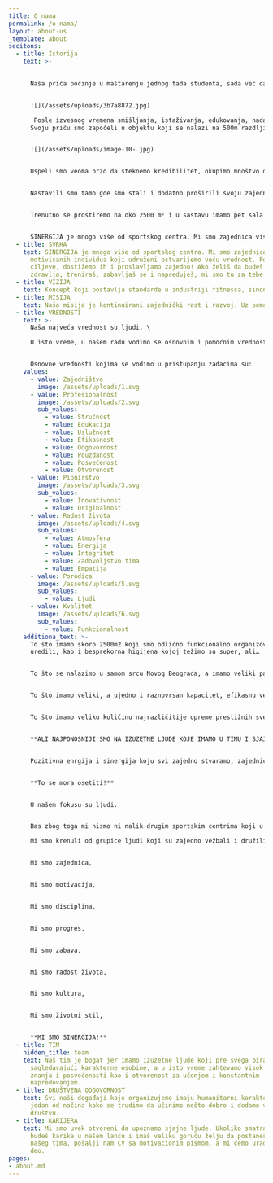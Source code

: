 ```yaml
---
title: O nama
permalink: /o-nama/
layout: about-us
_template: about
secitons:
  - title: Istorija
    text: >-
      

      Naša priča počinje u maštarenju jednog tada studenta, sada već davne 2012. godine o tome kako bi bilo dobro okupiti ekipu, stvoriti klub gde bi svi zajedno trenirali, napredovali, družili se i uz sve to se sjajno zabavljali.


      ![](/assets/uploads/3b7a8872.jpg)

       Posle izvesnog vremena smišljanja, istaživanja, edukovanja, nadanja, brzo premotavamo u 2015. kada Sinergija počinje svoj život kakav je danas poznat javnosti. \
      Svoju priču smo započeli u objektu koji se nalazi na 500m razdljine od današnjeg, iza Roda Centra, i za veoma kratko vreme pokazali smo visok nivo organizovanosti i kvaliteta. 


      ![](/assets/uploads/image-10-.jpg)


      Uspeli smo veoma brzo da steknemo kredibilitet, okupimo mnoštvo dobrih ljudi u moćnu zajednicu i pozicioniramo se kao lideri u svetu funkcionalnog treninga. Tada smo imali samo CrossTraining, a danas je to jedan od naših departamana u sastavu. Hiljade trening časova, stotine članova i slobodno možemo da kažemo unapređenih života, naš su naveći ponos. Nakon dve godine, stvorila se prilika da se preselimo na sadašnju lokaciju, gde smo od 2017. i gde iz godine u godinu rastemo i proširujemo usluge i kapacitete. Ovako je od tada izgledala naša centrala sala u kojoj smo sprovodili CrossTraining, a danas je CrossTraining jedan od naših departmana.


      Nastavili smo tamo gde smo stali i dodatno proširili svoju zajednicu. Pridružilo nam se puno sjajnih ljudi i mnogima smo postali druga kuća. Organizovali smo takmičenja, kako klupska za naše članove, tako i internacionalna i pokazali zavidan nivo organizovanosti i ambicije. Mnoštvo sjajnih takmičara i zavidnih rezultata koji su ostvarili su takođe naš veliki ponos i dokaz tome da kvalitetno i posvećeno radimo. Od mnogobrojnijh takmičara, posebno izdvajamo naše trenere Tamaru Trumbetaš i braću Lazara i Luku Đukić koji su dostigli najviše moguće visine u takmičarskom CrossFit-u, takmičili se na najprestižnijem takmičenju 'CrossFit Games-u' i godinama predstavljaju svetsku elitu.


      Trenutno se prostiremo na oko 2500 m² i u sastavu imamo pet sala sa različitim pristupom treningu, lounge bar-om i još puno toga što doprinosi da se članovi osećaju kao kod svoje kuće. Poznati smo od samih početaka po fantastičnoj zajednici i sjajnoj prijateljskoj atmosferi. Mi smo druga kuća puno sjajnih ljudi ali i nekoliko životinja.


      SINERGIJA je mnogo više od sportskog centra. Mi smo zajednica visoko motivisanih individua koji udruženi ostvarijemo veću vrednost. Postavljamo ciljeve, dostižemo ih i proslavljamo zajedno! Ako želiš da budeš odličnog zdravlja, treniraš, zabavljaš se i napreduješ, mi smo tu za tebe!
  - title: SVRHA
    text: SINERGIJA je mnogo više od sportskog centra. Mi smo zajednica visoko
      motivisanih individua koji udruženi ostvarijemo veću vrednost. Postavljamo
      ciljeve, dostižemo ih i proslavljamo zajedno! Ako želiš da budeš odličnog
      zdravlja, treniraš, zabavljaš se i napreduješ, mi smo tu za tebe!
  - title: VIZIJA
    text: Koncept koji postavlja standarde u industriji fitnessa, sinonim za izuzetnost i sjajnu energiju, Sinergija je više od kluba- spoj strasti, integriteta i predanosti sa moćnom zajednicom vrednih i časnih ljudi koji teže konstantnom napretku i uvećanju  radosti života.
  - title: MISIJA
    text: Naša misija je kontinuirani zajednički rast i razvoj. Uz pomoć stručnog i profesionalnog tima koji obožava svoj posao i izuzetnih članova stvaramo prijateljsku atmosferu, sjajne odnose i vrhunske rezultate. Naša okosnica su načela profesionalnosti, organizovanosti, efikasnosti, neumorna edukacija svih članova tima o trendovima u svetu zdravlja i fitnesa što naš tim čini neponovljivim, a vreme provedeno sa nama najzabavnijim delom dana.
  - title: VREDNOSTI
    text: >-
      Naša najveća vrednost su ljudi. \

      U isto vreme, u našem radu vodimo se osnovnim i pomoćnim vrednostima ne bi li bili što efikasniji. Osnovne vrednosti predstavljaju najviši prioritet našeg koncepta, naša verovanja i temelj svega što radimo.


      Osnovne vrednosti kojima se vodimo u pristupanju zadacima su:
    values:
      - value: Zajedništvo
        image: /assets/uploads/1.svg
      - value: Profesionalnost
        image: /assets/uploads/2.svg
        sub_values:
          - value: Stručnost
          - value: Edukacija
          - value: Uslužnost
          - value: Efikasnost
          - value: Odgovornost
          - value: Pouzdanost
          - value: Posvećenost
          - value: Otvorenost
      - value: Pionirstvo
        image: /assets/uploads/3.svg
        sub_values:
          - value: Inovativnost
          - value: Originalnost
      - value: Radost života
        image: /assets/uploads/4.svg
        sub_values:
          - value: Atmosfera
          - value: Energija
          - value: Integritet
          - value: Zadovoljstvo tima
          - value: Empatija
      - value: Porodica
        image: /assets/uploads/5.svg
        sub_values:
          - value: Ljudi
      - value: Kvalitet
        image: /assets/uploads/6.svg
        sub_values:
          - value: Funkcionalnost
    additiona_text: >- 
      To što imamo skoro 2500m2 koji smo odlično funkcionalno organizovali i
      uredili, kao i besprekorna higijena kojoj težimo su super, ali…


      To što se nalazimo u samom srcu Novog Beograda, a imamo veliki parking i lako smo dostupni iz svakog dela grada je super, ali…


      To što imamo veliki, a ujedno i raznovrsan kapacitet, efikasnu ventilaciju uz puno prirodnog svetla i vazduha je super, ali…


      To što imamo veliku količinu najrazličitije opreme prestižnih svetskih proizvođača je super, ali…


      **ALI NAJPONOSNIJI SMO NA IZUZETNE LJUDE KOJE IMAMO U TIMU I SJAJNE ČLANOVE KOJI SINERGIJU DOŽIVLJAVAJU KAO DRUGU KUĆU!**


      Pozitivna enrgija i sinergija koju svi zajedno stvaramo, zajednica dobrih ljudi i radosti života koje delimo je teško rečima opisati.


      **To se mora osetiti!**


      U našem fokusu su ljudi. 


      Bas zbog toga mi nismo ni nalik drugim sportskim centrima koji u prvi plan stavljaju sprave ili zidove. 

      Mi smo krenuli od grupice ljudi koji su zajedno vežbali i družili se, i baš zbog toga je nastalo ovo - jedinstven koncept koji je mnogo više od sportskog centra.


      Mi smo zajednica,


      Mi smo motivacija,


      Mi smo disciplina,


      Mi smo progres,


      Mi smo zabava,


      Mi smo radost života,


      Mi smo kultura,


      Mi smo životni stil,


      **MI SMO SINERGIJA!**
  - title: TIM
    hidden_title: team
    text: Naš tim je bogat jer imamo izuzetne ljude koji pre svega biramo
      sagledavajući karakterne osobine, a u isto vreme zahtevamo visok nivo
      znanja i posvećenosti kao i otvorenost za učenjem i konstantnim
      napredovanjem.
  - title: DRUŠTVENA ODGOVORNOST
    text: Svi naši događaji koje organizujemo imaju humanitarni karakter i to je
      jedan od načina kako se trudimo da učinimo nešto dobro i dodamo vrednost
      društvu.
  - title: KARIJERA
    text: Mi smo uvek otvoreni da upoznamo sjajne ljude. Ukoliko smatraš da možeš da
      budeš karika u našem lancu i imaš veliku goruću želju da postaneš deo
      našeg tima, pošalji nam CV sa motivacionim pismom, a mi ćemo uraditi naš
      deo.
pages:
- about.md
---
```

